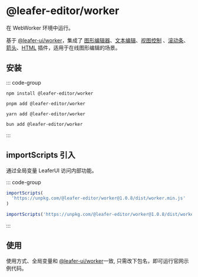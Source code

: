 # @leafer-editor/worker

在 WebWorker 环境中运行。

基于 [@leafer-ui/worker](/guide/install/ui/worker/start.md)，集成了 [图形编辑器](/plugin/in/editor/)、[文本编辑](/plugin/in/text-editor/)、[视图控制](/plugin/in/view/) 、[滚动条](/plugin/in/view/)、[箭头](/plugin/in/arrow/)、[HTML](/plugin/in/html/) 插件，适用于在线图形编辑的场景。

## 安装

::: code-group

```sh[npm]
npm install @leafer-editor/worker
```

```sh[pnpm]
pnpm add @leafer-editor/worker
```

```sh[yarn]
yarn add @leafer-editor/worker
```

```sh[bun]
bun add @leafer-editor/worker
```

:::

## importScripts 引入

通过全局变量 LeaferUI 访问内部功能。

::: code-group

```js [worker.min.js]
importScripts(
  'https://unpkg.com/@leafer-editor/worker@1.0.8/dist/worker.min.js'
)
```

```js [worker.js]
importScripts('https://unpkg.com/@leafer-editor/worker@1.0.8/dist/worker.js')
```

:::

## 使用

使用方式、全局变量和 [@leafer-ui/worker](/guide/install/ui/worker/start.md)一致, 只需改下包名，即可运行官网示例代码。
